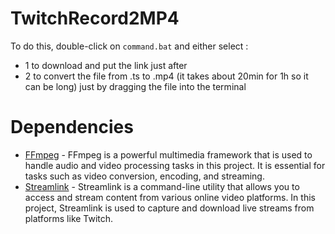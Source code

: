 # TwitchRecord2MP4

To do this, double-click on `command.bat` and either select :
- 1 to download and put the link just after
- 2 to convert the file from .ts to .mp4 (it takes about 20min for 1h so it can be long) just by dragging the file into the terminal

# Dependencies
- [FFmpeg](https://ffmpeg.org/) - FFmpeg is a powerful multimedia framework that is used to handle audio and video processing tasks in this project. It is essential for tasks such as video conversion, encoding, and streaming.
- [Streamlink](https://streamlink.github.io/) - Streamlink is a command-line utility that allows you to access and stream content from various online video platforms. In this project, Streamlink is used to capture and download live streams from platforms like Twitch.
